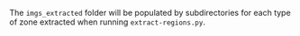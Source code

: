 The `imgs_extracted` folder will be populated by subdirectories for each type of zone extracted when running `extract-regions.py`.